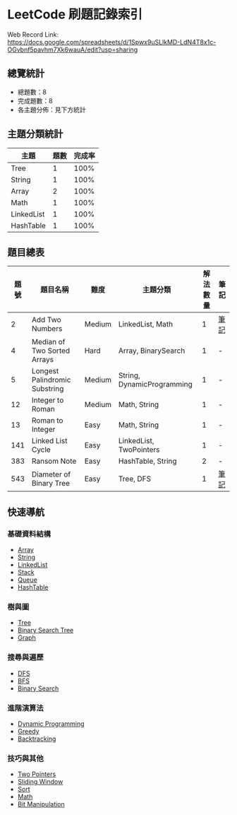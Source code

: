 # LeetCode 刷題記錄索引
Web Record Link: https://docs.google.com/spreadsheets/d/1Spwx9uSLlkMD-LdN4T8x1c-OGvbnf5pavhm7Xk6wauA/edit?usp=sharing

## 總覽統計
- 總題數：8
- 完成題數：8
- 各主題分佈：見下方統計

## 主題分類統計

| 主題 | 題數 | 完成率 |
|------|------|--------|
| Tree | 1 | 100% |
| String | 1 | 100% |
| Array | 2 | 100% |
| Math | 1 | 100% |
| LinkedList | 1 | 100% |
| HashTable | 1 | 100% |

## 題目總表

| 題號 | 題目名稱 | 難度 | 主題分類 | 解法數量 | 筆記 |
|------|----------|------|----------|----------|------|
| 2 | Add Two Numbers | Medium | LinkedList, Math | 1 | [筆記](Topics/LinkedList/0002-add-two-numbers.md) |
| 4 | Median of Two Sorted Arrays | Hard | Array, BinarySearch | 1 | - |
| 5 | Longest Palindromic Substring | Medium | String, DynamicProgramming | 1 | - |
| 12 | Integer to Roman | Medium | Math, String | 1 | - |
| 13 | Roman to Integer | Easy | Math, String | 1 | - |
| 141 | Linked List Cycle | Easy | LinkedList, TwoPointers | 1 | - |
| 383 | Ransom Note | Easy | HashTable, String | 2 | - |
| 543 | Diameter of Binary Tree | Easy | Tree, DFS | 1 | [筆記](Topics/Tree/0543-diameter-of-binary-tree.md) |

## 快速導航

### 基礎資料結構
- [Array](Topics/Array/)
- [String](Topics/String/)
- [LinkedList](Topics/LinkedList/)
- [Stack](Topics/Stack/)
- [Queue](Topics/Queue/)
- [HashTable](Topics/HashTable/)

### 樹與圖
- [Tree](Topics/Tree/)
- [Binary Search Tree](Topics/BinarySearchTree/)
- [Graph](Topics/Graph/)

### 搜尋與遍歷
- [DFS](Topics/DFS/)
- [BFS](Topics/BFS/)
- [Binary Search](Topics/BinarySearch/)

### 進階演算法
- [Dynamic Programming](Topics/DynamicProgramming/)
- [Greedy](Topics/Greedy/)
- [Backtracking](Topics/Backtracking/)

### 技巧與其他
- [Two Pointers](Topics/TwoPointers/)
- [Sliding Window](Topics/SlidingWindow/)
- [Sort](Topics/Sort/)
- [Math](Topics/Math/)
- [Bit Manipulation](Topics/BitManipulation/)